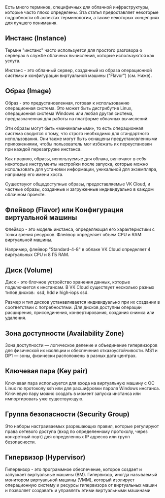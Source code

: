 Есть много терминов, специфичных для облачной инфраструктуры, которые часто плохо определены. Эта статья предоставляет некоторые подробности об аспектах терминологии, а также некоторых концепциях для лучшего понимания.

## Инстанс (Instance)

Термин "инстанс" часто используется для простого разговора о серверах в службе облачных вычислений, которые используются как услуга.

Инстанс - это облачный сервер, созданный из образа операционной системы и конфигурации виртуальной машины ("Flavor") (см. Ниже).

## Образ (Image)

Образ - это предустановленная, готовая к использованию операционная система. Это может быть дистрибутив Linux, операционная система Windows или любая другая система, предназначенная для работы на платформе облачных вычислений.

Эти образы могут быть «минимальными», то есть операционная система сводится к тому, что строго необходимо для стандартного использования. Они также могут быть оснащены предустановленными приложениями, чтобы пользователь мог избежать их переустановки при каждой перезагрузке инстанса.

Как правило, образы, используемые для облака, включают в себя некоторые инструменты настройки после запуска, которые можно использовать для установки информации, уникальной для экземпляра, например его имени хоста.

Существуют общедоступные образы, предоставляемые VK Cloud, и частные образы, созданные и загруженные индивидуально в каждом облачном проекте.

## Флейвор (Flavor) или Конфигурация виртуальной машины

Флейвор - это модель инстанса, определяющая его характеристики с точки зрения ресурсов. Флейвор определяет объем CPU и RAM виртуальной машины.

Например, флейвор "Standard-4-8" в облаке VK Cloud определяет 4 виртуальных CPU и 8 ГБ RAM.

## Диск (Volume)

Диск - это блочное устройство хранения данных, которые подключается к инстансам. В VK Cloud существует несколько разных типов дисков:  ssd, hdd и high-iops ssd.

Размер и тип дисков устанавливается индивидуально при их создании в соответствии с потребностями. Для дисков доступны операции расширения, присоединения, конвертирования, создания снимка или удаления.

## Зона доступности (Availability Zone)

Зона доступности — логическое деление и объединение гипервизоров для физической их изоляции и обеспечения отказоустойчивости. MS1 и DP1 — зоны, физически расположены в разных дата-центрах.

## Ключевая пара (Key pair)

Ключевая пара используется для входа на виртуальную машину с ОС Linux по протоколу ssh или для расшифровки пароля Windows инстанса. Ключевую пару можно создать в момент запуска инстанса или импортировать уже существующую.

## Группа безопасности (Security Group)

Это наборы настраиваемых разрешающих правил, которые регулируют права сетевого доступа (вход по определенному протоколу, через конкретный порт) для определенных IP адресов или групп безопасности.

## Гипервизор (Hypervisor)

Гипервизор - это программное обеспечение, которое создает и запускает виртуальные машины (ВМ). Гипервизор, иногда называемый монитором виртуальной машины (VMM), который изолирует операционную систему и ресурсы гипервизора от виртуальных машин и позволяет создавать и управлять этими виртуальными машинами
